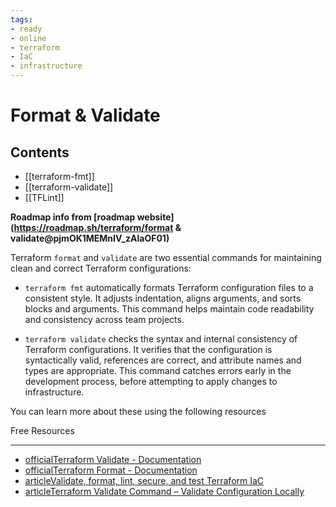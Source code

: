 ```yaml
---
tags:
- ready
- online
- terraform
- IaC
- infrastructure
---
```


# Format & Validate

## Contents

- [[terraform-fmt]]
- [[terraform-validate]]
- [[TFLint]]

__Roadmap info from [roadmap website](<https://roadmap.sh/terraform/format> & validate@pjmOK1MEMnIV_zAlaOF01)__

Terraform `format` and `validate` are two essential commands for maintaining clean and correct Terraform configurations:

- `terraform fmt` automatically formats Terraform configuration files to a consistent style. It adjusts indentation, aligns arguments, and sorts blocks and arguments. This command helps maintain code readability and consistency across team projects.

- `terraform validate` checks the syntax and internal consistency of Terraform configurations. It verifies that the configuration is syntactically valid, references are correct, and attribute names and types are appropriate. This command catches errors early in the development process, before attempting to apply changes to infrastructure.

You can learn more about these using the following resources

Free Resources

---

- [officialTerraform Validate - Documentation](https://developer.hashicorp.com/terraform/cli/commands/validate)
- [officialTerraform Format - Documentation](https://developer.hashicorp.com/terraform/cli/commands/fmt)
- [articleValidate, format, lint, secure, and test Terraform IaC](https://tech.aabouzaid.com/2020/04/validate-format-lint-and-test-terraform-iac-ci.html)
- [articleTerraform Validate Command – Validate Configuration Locally](https://spacelift.io/blog/terraform-validate)
